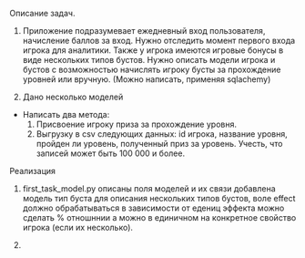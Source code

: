 Описание задач.

1. Приложение подразумевает ежедневный вход пользователя, начисление баллов за вход. 
Нужно отследить момент первого входа игрока для аналитики.
Также у игрока имеются игровые бонусы в виде нескольких типов бустов. 
Нужно описать модели игрока и бустов с возможностью начислять игроку бусты за прохождение уровней или вручную.
(Можно написать, применяя sqlachemy)


2. Дано несколько моделей
 - Написать два метода:
   1. Присвоение игроку приза за прохождение уровня. 
   2. Выгрузку в csv следующих данных: id игрока, название уровня, пройден ли уровень, полученный приз за уровень. Учесть, 
   что записей может быть 100 000 и более.



Реализация 

1. first_task_model.py описаны поля моделей и их связи добавлена модель тип буста для описания нескольких типов бустов, воле effect 
должно обрабатываться в зависимости от едениц эффекта можно сделать % отношннии а можно в единичном на конкретное 
свойство игрока (если их несколько).


2. 